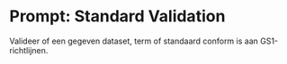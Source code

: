 # Prompt: Standard Validation

Valideer of een gegeven dataset, term of standaard conform is aan GS1-richtlijnen.